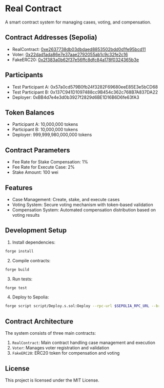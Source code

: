 # Real Contract

A smart contract system for managing cases, voting, and compensation.

## Contract Addresses (Sepolia)

- RealContract: [0xe2637738db03dbdaed8853502bdd0d1fe95bcd11](https://sepolia.etherscan.io/address/0xe2637738db03dbdaed8853502bdd0d1fe95bcd11)
- Voter: [0x22dad1ada86e7e37aae2792055ab1c9c32fe2c16](https://sepolia.etherscan.io/address/0x22dad1ada86e7e37aae2792055ab1c9c32fe2c16)
- FakeERC20: [0x2f383a0b62f37e56ffc8dfc84a178f0324365b3e](https://sepolia.etherscan.io/address/0x2f383a0b62f37e56ffc8dfc84a178f0324365b3e)

## Participants

- Test Participant A: 0x57a0cd579B0fb24f3282F69680eeE85E3e5bCD68
- Test Participant B: 0x137C941D1097488cc9B454c362c768B7A837DA22
- Deployer: 0xBB4d7e4e3d0b3927f2829d6BE1D16B6D6fe63fA3

## Token Balances

- Participant A: 10,000,000 tokens
- Participant B: 10,000,000 tokens
- Deployer: 999,999,980,000,000 tokens

## Contract Parameters

- Fee Rate for Stake Compensation: 1%
- Fee Rate for Execute Case: 2%
- Stake Amount: 100 wei

## Features

- Case Management: Create, stake, and execute cases
- Voting System: Secure voting mechanism with token-based validation
- Compensation System: Automated compensation distribution based on voting results

## Development Setup

1. Install dependencies:
```bash
forge install
```

2. Compile contracts:
```bash
forge build
```

3. Run tests:
```bash
forge test
```

4. Deploy to Sepolia:
```bash
forge script script/Deploy.s.sol:Deploy --rpc-url $SEPOLIA_RPC_URL --broadcast --verify
```

## Contract Architecture

The system consists of three main contracts:

1. `RealContract`: Main contract handling case management and execution
2. `Voter`: Manages voter registration and validation
3. `FakeERC20`: ERC20 token for compensation and voting

## License

This project is licensed under the MIT License.
